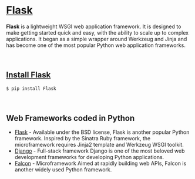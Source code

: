 # [Flask](https://palletsprojects.com/p/flask/)

**Flask** is a lightweight WSGI web application framework. It is designed to make getting started quick and easy, with the ability to scale up to complex applications. It began as a simple wrapper around Werkzeug and Jinja and has become one of the most popular Python web application frameworks.

<br />

## [Install Flask](/how-to/install-flask/)

```bash
$ pip install Flask
```

<br />

## Web Frameworks coded in Python

- [Flask](/what-is/flask/) - Available under the BSD license, Flask is another popular Python framework. Inspired by the Sinatra Ruby framework, the microframework requires Jinja2 template and Werkzeug WSGI toolkit.
- [Django](https://www.djangoproject.com/) - Full-stack framework Django is one of the most beloved web development frameworks for developing Python applications.
- [Falcon](https://falconframework.org/) - Microframework Aimed at rapidly building web APIs, Falcon is another widely used Python framework.
